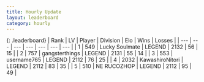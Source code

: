 ```yaml
---
title: Hourly Update
layout: leaderboard
category: hourly
---
```


{: .leaderboard}
| Rank | LV | Player | Division | Elo | Wins | Losses |
| --- | --- | --- | --- | --- | --- | --- |
| <span data-change="1">1</span> | 549 | <span title="ID: 518429">Lucky Soulmate</span> | LEGEND | <span data-change="9">2132</span> | <span data-change="2">56</span> | <span data-change="0">15</span> |
| <span data-change="-1">2</span> | 757 | <span title="ID: 92077">gangsterthings</span> | LEGEND | <span data-change="0">2131</span> | <span data-change="0">55</span> | <span data-change="0">14</span> |
| <span data-change="0">3</span> | 553 | <span title="ID: 188640">username765</span> | LEGEND | <span data-change="0">2112</span> | <span data-change="0">76</span> | <span data-change="0">25</span> |
| <span data-change="0">4</span> | 2032 | <span title="ID: 164871">KawashiroNitori</span> | LEGEND | <span data-change="0">2112</span> | <span data-change="0">83</span> | <span data-change="0">35</span> |
| <span data-change="0">5</span> | 510 | <span title="ID: 335720">NE RUCOZHOP</span> | LEGEND | <span data-change="0">2112</span> | <span data-change="0">95</span> | <span data-change="0">49</span> |